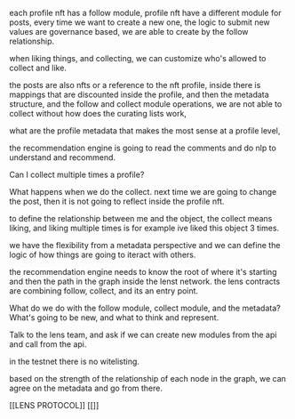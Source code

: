 each profile nft has a follow module, profile nft have a different module for posts, every time we want to create a new one, the logic to submit new values are governance based, we are able to create by the follow relationship. 

when liking things, and collecting, we can customize who's allowed to collect and like. 

the posts are also nfts or a reference to the nft profile, inside there is mappings that are discounted inside the profile, and then the metadata structure, and the follow and collect module operations, we are not able to collect without how does the curating lists work, 

what are the profile metadata that makes the most sense at a profile level, 

the recommendation engine is going to read the comments and do nlp to understand and recommend. 

Can I collect multiple times a profile? 

What happens when we do the collect. next time we are going to change the post, then it is not going to reflect inside the profile nft. 

to define the relationship between me and the object, the collect means liking, and liking multiple times is for example ive liked this object 3 times. 

we have the flexibility from a metadata perspective and we can define the logic of how things are going to iteract with others. 

the recommendation engine needs to know the root of where it's starting and then the path in the graph inside the lenst network. the lens contracts are combining follow, collect, and its an entry point. 

What do we do with the follow module, collect module, and the metadata? What's going to be new, and what to think and represent. 

Talk to the lens team, and ask if we can create new modules from the api and call from the api. 

in the testnet there is no witelisting. 

based on the strength of the relationship of each node in the graph, we can agree on the metadata and go from there.


[[LENS PROTOCOL]]
[[]]